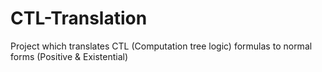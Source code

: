 # CTL-Translation
Project which translates CTL (Computation tree logic) formulas to normal forms (Positive &amp; Existential)

